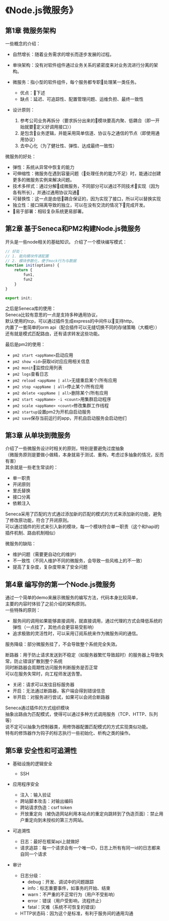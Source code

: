 # 《Node.js微服务》
## 第1章 微服务架构
一些概念的介绍：
* 自然增长：随着业务需求的增长而逐步发展的过程。
* 单块架构：没有对软件组件通过业务关系的紧密度来对业务流进行分离的架构。
* 微服务：指小型的软件组件，每个服务都专职处理某一类任务。
    * 优点：下述
    * 缺点：延迟、可追踪性、配置管理问题、运维负担、最终一致性

* 设计原则：
    1. 参考公司业务再拆分（要求拆分出来的模块要高内聚、低耦合（即一开始就要定义好调用接口））
    2. 是包含业务逻辑，并能采用简单信道、协议与之通信的节点（即使用通用协议）
    3. 去中心化（为了健壮性、弹性、达成最终一致性）

微服务的好处：
* 弹性：系统从异常中恢复的能力
* 可伸缩性：微服务在遇到容量问题（处理任务的能力不足）时，能通过创建更多的微服务实例来解决问题。
* 技术多样式：通过分解成微服务，不同部分可以通过不同技术实现（因为各有所长），并通过通用协议沟通
* 可替换性：这一点是由低耦合保证的，因为实现了接口，所以可以替换实现
* 独立性：接口隔离导致的独立，可以在没有交流的情况下完成开发。
* 易于部署：相较复杂系统更易部署。

## 第2章 基于Seneca和PM2构建Node.js微服务
开头是一些node相关的基础知识。
介绍了一个模块编写模式：
```javascript
// 好处：
// 1. 能向模块传递配置
// 2. 模块参数化，便于mock行为与数据
function init(options) {
    return {
        fun1,
        fun2
    }
}

export init;
```

之后是Seneca库的使用：<br>
Seneca比较有意思的一点是支持多种通用协议，<br>
默认使用的tcp，可以通过插件生成express的中间件以支持http，<br>
内置了一套简单的orm api（配合插件可以无缝切换不同的存储策略（大概吧））<br>
还有就是模式匹配路由，还有请求转发这些功能。

最后是pm2的使用：
* ```pm2 start <appName>```启动应用
* ```pm2 show <id>```获取id对应应用相关信息
* ```pm2 monit```监控应用列表
* ```pm2 logs```查看日志
* ```pm2 reload <appName | all>```无缝重启某个/所有应用
* ```pm2 stop <appName | all>```停止某个/所有应用
* ```pm2 delete <appName | all>```删除某个/所有应用
* ```pm2 start <appName> -i <count>```用集群启动程序
* ```pm2 scale <appName> <count>```修改集群工作线程
* ```pm2 startup```设置pm2为开机自启动服务
* ```pm2 save```保存当前运行的app，开机自启动服务会启动他们

## 第3章 从单块到微服务
介绍了一些微服务设计时相关的原则，特别是要避免过度抽象<br>
（微服务原则是要做小做精，本身就易于测试、重构，考虑过多抽象的情况，反而有害）<br>
其余就是一些老生常谈的：
* 单一职责
* 开闭原则
* 里氏替换
* 接口分离
* 依赖注入

Seneca采用了匹配的方式通过添加新的匹配的模式的方式来添加新的功能，避免了修改原功能，符合了开闭原则。<br>
可以通过插件的形式来引入新的模块，每一个模块符合单一职责（这个和hapi的插件机制、路由机制相似）

微服务的缺陷：
* 维护问题（需要更自动化的维护）
* 不一致性（不同人维护不同的微服务，会导致一些风格上的不一致）
* 提高了复杂度，复杂度带来了安全问题



## 第4章 编写你的第一个Node.js微服务
通过一个简单的demo来展示微服务的编写方法，代码本身比较简单，<br>
主要的内容时体验了之前介绍的架构原则。<br>
一些特殊的原则：
* 服务间的调用如果能够直接调用，就直接调用，通过代理的方式会降低系统的弹性（一点挂了，其他点会更容易受影响）
* 追求极致的灵活性时，可以采用订阅系统来作为微服务间的通信。

服务降级：部分微服务挂了，不会导致整个系统完全失效。

断路器：用于防止请求发送到不稳定（如服务器繁忙导致超时）的服务器上导致失常，防止错误扩散到整个系统<br>
同时断路器会周期性访问服务判断服务是否正常<br>
可以在服务失常时，向工程师发送告警。
* 关闭：请求可以发往目标服务器
* 开启：无法通过断路器，客户端会得到错误信息
* 半开启：对服务进行尝试，如果可以会闭合断路器


Seneca通过插件的方式组织模块<br>
抽象出路由为匹配模式，使得可以通过多种方式调用服务（TCP、HTTP、队列等）<br>
说不定可以抽象为控制器类，用修饰器配置匹配模式的方式实现类似功能。<br>
特有的修饰器作为钩子的标志执行一些初始化、析构之类的操作。




## 第5章 安全性和可追溯性
* 基础设施的逻辑安全
    * SSH
* 应用程序安全
    * 注入：输入验证
    * 跨站脚本攻击：对输出编码
    * 跨站请求伪造：csrf token
    * 开放重定向（被伪造网站利用本站点的重定向跳转到了伪造页面）：禁止用户重定向到未授权的第三方网站。

* 可追溯性
    * 日志：最好在框架api上就做好
    * 请求追踪：每一个请求会有一个唯一ID，日志上所有有同一id的日志都来自同一个请求
* 审计
    * 日志分级：
        * debug：开发、调试中的问题跟踪
        * info：标志重要事件，如事务的开始、结束
        * warn：不严重的不正常行为（用户不受影响）
        * error：错误（用户受影响，流程终止）
        * fatal：灾难（系统不可恢复的错误）
    * HTTP状态码：因为这个是标准，有利于服务间的通用沟通